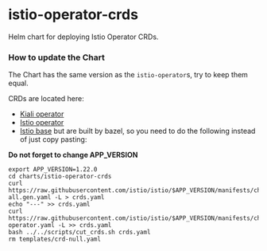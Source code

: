 # istio-operator-crds

Helm chart for deploying Istio Operator CRDs.

### How to update the Chart

The Chart has the same version as the `istio-operator`s, try to keep them equal.

CRDs are located here:
- [Kiali operator](https://github.com/kiali/kiali-operator/blob/v1.63.2/manifests/kiali-ossm/manifests/kiali.monitoringdashboards.crd.yaml)
- [Istio operator](https://github.com/istio/istio/blob/1.16.7/manifests/charts/base/crds/crd-operator.yaml)
- [Istio base](https://github.com/istio/istio/blob/1.16.7/manifests/charts/base/crds/crd-all.gen.yaml) but are built by bazel, so you need to do the following instead of just copy pasting:

**Do not forget to change APP_VERSION**

```
export APP_VERSION=1.22.0
cd charts/istio-operator-crds
curl https://raw.githubusercontent.com/istio/istio/$APP_VERSION/manifests/charts/base/crds/crd-all.gen.yaml -L > crds.yaml
echo "---" >> crds.yaml
curl https://raw.githubusercontent.com/istio/istio/$APP_VERSION/manifests/charts/base/crds/crd-operator.yaml -L >> crds.yaml
bash ../../scripts/cut_crds.sh crds.yaml
rm templates/crd-null.yaml
```
